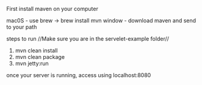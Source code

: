First install maven on your computer

mac0S - use brew -> brew install mvn
window - download maven and send to your path


steps to run //Make sure you are in the servelet-example folder//

1.  mvn clean install
2.  mvn clean package
3.  mvn jetty:run


once your server is running, access using localhost:8080

